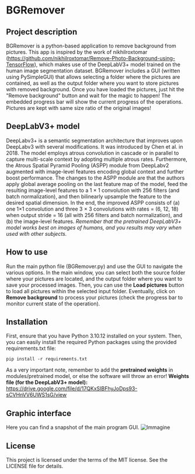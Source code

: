 # BGRemover

## Project description
BGRemover is a python-based application to remove background from pictures. This app is inspired by the work of nikhilroxtomar (https://github.com/nikhilroxtomar/Remove-Photo-Background-using-TensorFlow), which makes use of the DeepLabV3+ model trained on the human image segmentation dataset. BGRemover includes a GUI (written using PySimpleGUI) that allows selecting a folder where the pictures are contained, as well as the output folder where you want to store pictures with removed background. Once you have loaded the pictures, just hit the "Remove background" button and wait for the magic to happen! The embedded progress bar will show the current progress of the operations. Pictures are kept with same size ratio of the original images! 

## DeepLabV3+ model
DeepLabv3+ is a semantic segmentation architecture that improves upon DeepLabv3 with several modifications. It was introduced by Chen et al. in 2018. The model employs atrous convolution in cascade or in parallel to capture multi-scale context by adopting multiple atrous rates. Furthermore, the Atrous Spatial Pyramid Pooling (ASPP) module from DeepLabv2 augmented with image-level features encoding global context and further boost performance. The changes to the ASPP module are that the authors apply global average pooling on the last feature map of the model, feed the resulting image-level features to a 1 × 1 convolution with 256 filters (and batch normalization), and then bilinearly upsample the feature to the desired spatial dimension. In the end, the improved ASPP consists of (a) one 1×1 convolution and three 3 × 3 convolutions with rates = (6, 12, 18) when output stride = 16 (all with 256 filters and batch normalization), and (b) the image-level features. _Remember that the pretrained DeepLabV3+ model works best on images of humans, and you results may vary when used with other subjects._

## How to use
Run the main python file (BGRemover.py) and use the GUI to navigate the various options. In the main window, you can select both the source folder where your pictures are located, and the output folder where you want to save your processed images. Then, you can use the **Load pictures** button to load all pictures within the selected input folder. Eventually, click on **Remove background** to process your pictures (check the progress bar to monitor current state of the operation).

## Installation 
First, ensure that you have Python 3.10.12 installed on your system. Then, you can easily install the required Python packages using the provided requirements.txt file:

`pip install -r requirements.txt` 

As a very important note, remember to add the **pretrained weights** in modules/pretrained model, or else the software will throw an error! **Weights file (for the DeepLabV3+ model):** https://drive.google.com/file/d/17QKxSIBFhyJoDps93-sCVHnVV6UWS1sG/view

## Graphic interface
Here you can find a snapshot of the main program GUI.
![Immagine](https://github.com/CTCycle/BGRemover/assets/101833494/4cda7251-da51-4cd2-aab9-67f10616b0c1)

## License
This project is licensed under the terms of the MIT license. See the LICENSE file for details.





